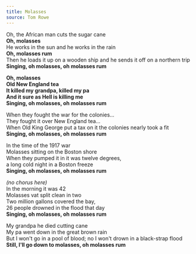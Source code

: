 ```yaml
---  
title: Molasses  
source: Tom Rowe  
---  
```

  
Oh, the African man cuts the sugar cane  
**Oh, molasses**  
He works in the sun and he works in the rain  
**Oh, molasses rum**  
Then he loads it up on a wooden ship and he sends it off on a northern trip  
**Singing, oh molasses, oh molasses rum**  

**Oh, molasses**  
**Old New England tea**  
**It killed my grandpa, killed my pa**  
**And it sure as Hell is killing me**  
**Singing, oh molasses, oh molasses rum**  

When they fought the war for the colonies…  
They fought it over New England tea…  
When Old King George put a tax on it the colonies nearly took a fit  
**Singing, oh molasses, oh molasses rum**  

In the time of the 1917 war  
Molasses sitting on the Boston shore  
When they pumped it in it was twelve degrees,  
a long cold night in a Boston freeze  
**Singing, oh molasses, oh molasses rum** 

_(no chorus here)_  
In the morning it was 42  
Molasses vat split clean in two  
Two million gallons covered the bay,  
26 people drowned in the flood that day  
**Singing, oh molasses, oh molasses rum**  

My grandpa he died cutting cane  
My pa went down in the great brown rain  
But I won't go in a pool of blood; no I won't drown in a black-strap flood  
**Still, I'll go down to molasses, oh molasses rum**  
